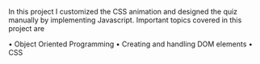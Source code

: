 In this project I customized the CSS animation and designed the quiz manually by implementing Javascript. Important topics covered in this project are 

•	Object Oriented Programming 
•	Creating and handling DOM elements 
•	CSS 
